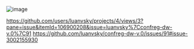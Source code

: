 ![image](https://github.com/user-attachments/assets/6845fdfa-113f-4e1f-918f-2e4dfbe2da4c)

https://github.com/users/luanvsky/projects/4/views/3?pane=issue&itemId=106900208&issue=luanvsky%7Cconfreg-dw-v.0%7C91
https://github.com/luanvsky/confreg-dw-v.0/issues/91#issue-3002155930
